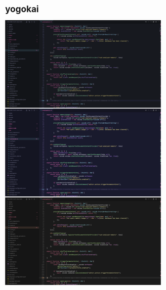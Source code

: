# yogokai

![screenshot yogokai dark](yogokai-dark.png)
![screenshot yogokai colors](yogokai-colors.png)
![screenshot yogokai pro](yogokai-pro.png)
